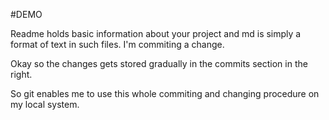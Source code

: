 #DEMO

Readme holds basic information about your project and md is simply a format of text in such files.
I'm commiting a change.

Okay so the changes gets stored gradually in the commits section in the right.

So git enables me to use this whole commiting and changing procedure on my local system.
